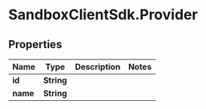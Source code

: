 # SandboxClientSdk.Provider

## Properties
Name | Type | Description | Notes
------------ | ------------- | ------------- | -------------
**id** | **String** |  | 
**name** | **String** |  | 
